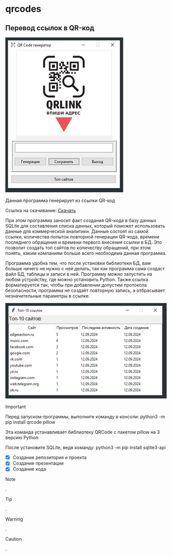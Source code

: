 # qrcodes
## Перевод ссылок в QR-код
![Картинка](start.PNG)

Данная программа генерирует из ссылки QR-код

Ссылка на скачивание: [Скачать](https://edgesection.ru/module/test/qrcodes_stats.php)

При этом программа заносит факт создания QR-кода в базу данных SQLite для составления списка данных, который поможет использовать данные для коммерческой аналитики.
Данные состоят из самой ссылки, количества попыток повторной генерации QR-кода, времени последнего обращения и времени первого внесения ссылки в БД.
Это позволит создать топ сайтов по количеству обращений, при этом понять, каким компаниям больше всего необходима данная программа.

Программа удобна тем, что после установки библиотеки БД, вам больше ничего не нужно с ней делать, так как программа сама создаст файл БД, таблицы и записи в ней.
Программу можно запустить на любом устройству, где можно установить Python.
Также ссылка форматируется так, чтобы при добавлении допустим протокола безопасности, программа не создаёт повторную запись, а отбрасывает незначительные параметры в ссылке.

![Картинка](top10.PNG)

> [!IMPORTANT]
> Перед запуском программы, выполните команду в консоли: python3 -m pip install qrcode pillow
> 
> Эта команда устанавливает библиотеку QRCode с пакетом pillow на 3 версию Python
>
> После установите SQLite, ведя команду: python3 -m pip install sqlite3-api

- [x] Создание репозитория и проекта
- [x] Создание презентации
- [x] Создание кода

> [!NOTE]
> .

> [!TIP]
> .

> [!WARNING]
> .

> [!CAUTION]
> .
